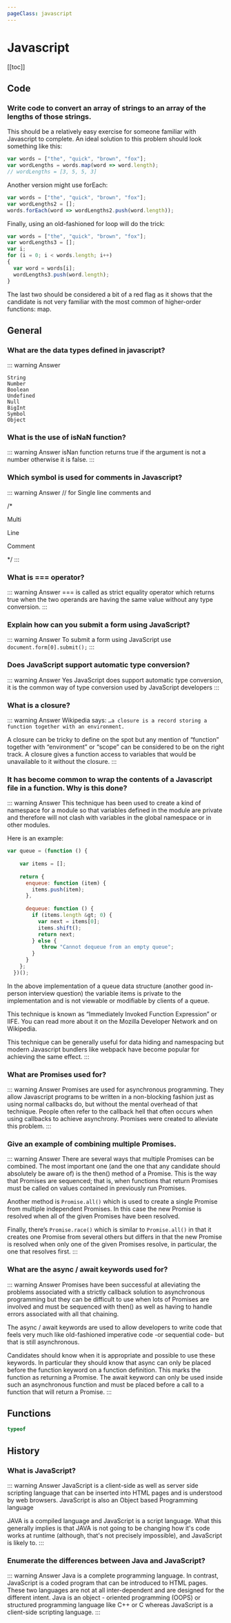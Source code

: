 ```yaml
---
pageClass: javascript
---
```

# Javascript
[[toc]]

## Code
### Write code to convert an array of strings to an array of the lengths of those strings.
This should be a relatively easy exercise for someone familiar with Javascript to complete. An ideal solution to this problem should look something like this:
```javascript
var words = ["the", "quick", "brown", "fox"];
var wordLengths = words.map(word => word.length);
// wordLengths = [3, 5, 5, 3]
```
Another version might use forEach:
```javascript
var words = ["the", "quick", "brown", "fox"];
var wordLengths2 = [];
words.forEach(word => wordLengths2.push(word.length));
```
Finally, using an old-fashioned for loop will do the trick:
```javascript
var words = ["the", "quick", "brown", "fox"];
var wordLengths3 = [];
var i;
for (i = 0; i < words.length; i++)
{ 
  var word = words[i];
  wordLengths3.push(word.length);
}
```
The last two should be considered a bit of a red flag as it shows that the candidate is not very familiar with the most common of higher-order functions: map.

## General

### What are the data types defined in javascript?
::: warning Answer
```text
String
Number
Boolean
Undefined
Null
BigInt
Symbol
Object
```

### What is the use of isNaN function?
::: warning Answer
isNan function returns true if the argument is not a number otherwise it is false.
:::

### Which symbol is used for comments in Javascript?
::: warning Answer
// for Single line comments and

/*

Multi

Line

Comment

*/
:::

### What is === operator?
::: warning Answer
=== is called as strict equality operator which returns true when the two operands are having the same value without any type conversion.
:::

### Explain how can you submit a form using JavaScript?
::: warning Answer
To submit a form using JavaScript use `document.form[0].submit();`
:::

### Does JavaScript support automatic type conversion?
::: warning Answer
Yes JavaScript does support automatic type conversion, it is the common way of type conversion used by JavaScript developers
:::

### What is a closure?
::: warning Answer
Wikipedia says:
`…a closure is a record storing a function together with an environment.`

A closure can be tricky to define on the spot but any mention of “function” together with “environment” or “scope” can be considered to be on the right track. A closure gives a function access to variables that would be unavailable to it without the closure.
:::

### It has become common to wrap the contents of a Javascript file in a function. Why is this done?
::: warning Answer
This technique has been used to create a kind of namespace for a module so that variables defined in the module are private and therefore will not clash with variables in the global namespace or in other modules.

Here is an example:
```javascript
var queue = (function () {
 
    var items = [];
   
    return {
      enqueue: function (item) {
        items.push(item);
      },
   
      dequeue: function () {
        if (items.length &gt; 0) {
          var next = items[0];
          items.shift();
          return next;
        } else {
           throw "Cannot dequeue from an empty queue";
        }
      }
    };
  })();
```
In the above implementation of a queue data structure (another good in-person interview question) the variable items is private to the implementation and is not viewable or modifiable by clients of a queue.

This technique is known as “Immediately Invoked Function Expression” or IIFE. You can read more about it on the Mozilla Developer Network and on Wikipedia.

This technique can be generally useful for data hiding and namespacing but modern Javascript bundlers like webpack have become popular for achieving the same effect.
:::

### What are Promises used for?
::: warning Answer
Promises are used for asynchronous programming. They allow Javascript programs to be written in a non-blocking fashion just as using normal callbacks do, but without the mental overhead of that technique. People often refer to the callback hell that often occurs when using callbacks to achieve asynchrony. Promises were created to alleviate this problem.
:::

### Give an example of combining multiple Promises.
::: warning Answer
There are several ways that multiple Promises can be combined. The most important one (and the one that any candidate should absolutely be aware of) is the then() method of a Promise. This is the way that Promises are sequenced; that is, when functions that return Promises must be called on values contained in previously run Promises.

Another method is `Promise.all()` which is used to create a single Promise from multiple independent Promises. In this case the new Promise is resolved when all of the given Promises have been resolved.

Finally, there’s `Promise.race()` which is similar to `Promise.all()` in that it creates one Promise from several others but differs in that the new Promise is resolved when only one of the given Promises resolve, in particular, the one that resolves first.
:::

### What are the async / await keywords used for?
::: warning Answer
Promises have been successful at alleviating the problems associated with a strictly callback solution to asynchronous programming but they can be difficult to use when lots of Promises are involved and must be sequenced with then() as well as having to handle errors associated with all that chaining.

The async / await keywords are used to allow developers to write code that feels very much like old-fashioned imperative code -or sequential code- but that is still asynchronous.

Candidates should know when it is appropriate and possible to use these keywords. In particular they should know that async can only be placed before the function keyword on a function definition. This marks the function as returning a Promise. The await keyword can only be used inside such an asynchronous function and must be placed before a call to a function that will return a Promise.
:::

## Functions
```javascript
typeof
```


## History
### What is JavaScript?
::: warning Answer
JavaScript is a client-side as well as server side scripting language that can be inserted into HTML pages and is understood by web browsers. JavaScript is also an Object based Programming language

JAVA is a compiled language and JavaScript is a script language. What this generally implies is that JAVA is not going to be changing how it's code works at runtime (although, that's not precisely impossible), and JavaScript is likely to.
:::

### Enumerate the differences between Java and JavaScript?
::: warning Answer
Java is a complete programming language. In contrast, JavaScript is a coded program that can be introduced to HTML pages. These two languages are not at all inter-dependent and are designed for the different intent. Java is an object - oriented programming (OOPS) or structured programming language like C++ or C whereas JavaScript is a client-side scripting language.
:::
